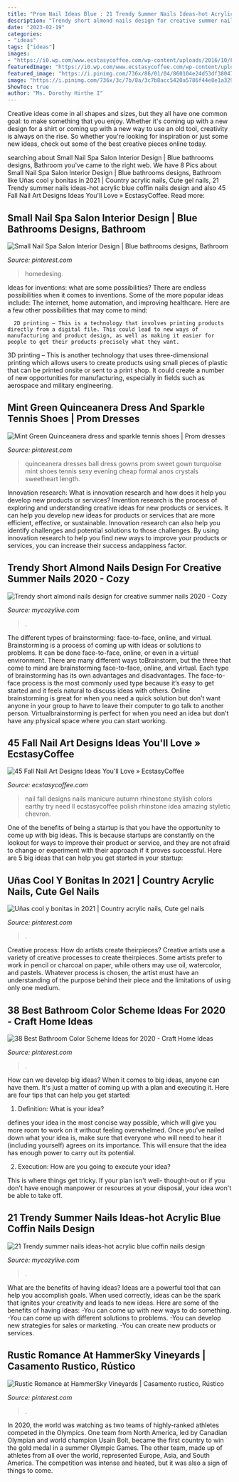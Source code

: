 ```yaml
---
title: "Prom Nail Ideas Blue : 21 Trendy Summer Nails Ideas-hot Acrylic Blue Coffin Nails Design"
description: "Trendy short almond nails design for creative summer nails 2020"
date: "2023-02-19"
categories:
- "ideas"
tags: ["ideas"]
images:
- "https://i0.wp.com/www.ecstasycoffee.com/wp-content/uploads/2016/10/Fall-Nail-Designs-28.jpg?resize=736%2C981"
featuredImage: "https://i0.wp.com/www.ecstasycoffee.com/wp-content/uploads/2016/10/Fall-Nail-Designs-28.jpg?resize=736%2C981"
featured_image: "https://i.pinimg.com/736x/86/01/04/860104e24d53df38047117ac4be53414.jpg"
image: "https://i.pinimg.com/736x/3c/7b/8a/3c7b8acc5420a5786f44e8e1a329b508.jpg"
ShowToc: true
author: "Ms. Dorothy Hirthe I"
---
```



Creative ideas come in all shapes and sizes, but they all have one common goal: to make something that you enjoy. Whether it's coming up with a new design for a shirt or coming up with a new way to use an old tool, creativity is always on the rise. So whether you're looking for inspiration or just some new ideas, check out some of the best creative pieces online today.

	

		
searching about Small Nail Spa Salon Interior Design | Blue bathrooms designs, Bathroom you've came to the right web. We have 8 Pics about Small Nail Spa Salon Interior Design | Blue bathrooms designs, Bathroom like Uñas cool y bonitas in 2021 | Country acrylic nails, Cute gel nails, 21 Trendy summer nails ideas-hot acrylic blue coffin nails design and also 45 Fall Nail Art Designs Ideas You&#039;ll Love » EcstasyCoffee. Read more:
		
    
## Small Nail Spa Salon Interior Design | Blue Bathrooms Designs, Bathroom

<img loading=lazy src="https://i.pinimg.com/736x/6d/93/59/6d9359ea48d72a3bb7024e65243ef774.jpg" onerror="this.onerror=null;this.src='https://tse3.mm.bing.net/th?id=OIP.q3hxxub8NfuaJT3H12I7kAHaLH&amp;pid=15.1';" alt="Small Nail Spa Salon Interior Design | Blue bathrooms designs, Bathroom">

_Source: pinterest.com_

>homedesing. 

	

Ideas for inventions: what are some possibilities?
There are endless possibilities when it comes to inventions. Some of the more popular ideas include:
The internet, home automation, and improving healthcare. Here are a few other possibilities that may come to mind: 

      2D printing – This is a technology that involves printing products directly from a digital file. This could lead to new ways of manufacturing and product design, as well as making it easier for people to get their products precisely what they want.
3D printing – This is another technology that uses three-dimensional printing which allows users to create products using small pieces of plastic that can be printed onsite or sent to a print shop. It could create a number of new opportunities for manufacturing, especially in fields such as aerospace and military engineering.

    
## Mint Green Quinceanera Dress And Sparkle Tennis Shoes | Prom Dresses

<img loading=lazy src="https://i.pinimg.com/736x/09/09/b6/0909b63a7a3f6fc56fc56adc975697a5--cotillion-dresses-xv-dresses.jpg" onerror="this.onerror=null;this.src='https://tse3.mm.bing.net/th?id=OIP.2F_Dbs-jd1_BIGYi56w9CwHaJ4&amp;pid=15.1';" alt="Mint Green Quinceanera dress and sparkle tennis shoes | Prom dresses">

_Source: pinterest.com_

>quinceanera dresses ball dress gowns prom sweet gown turquoise mint shoes tennis sexy evening cheap formal anos crystals sweetheart length. 

	

Innovation research: What is innovation research and how does it help you develop new products or services?
Invention research is the process of exploring and understanding creative ideas for new products or services. It can help you develop new ideas for products or services that are more efficient, effective, or sustainable. Innovation research can also help you identify challenges and potential solutions to those challenges. By using innovation research to help you find new ways to improve your products or services, you can increase their success andappiness factor.

    
## Trendy Short Almond Nails Design For Creative Summer Nails 2020 - Cozy

<img loading=lazy src="https://mycozylive.com/wp-content/uploads/2020/07/9-2.png" onerror="this.onerror=null;this.src='https://tse2.mm.bing.net/th?id=OIP.-KpCGDhmx9oBa_GZ81hDIQHaJ1&amp;pid=15.1';" alt="Trendy short almond nails design for creative summer nails 2020 - Cozy">

_Source: mycozylive.com_

>. 

	

The different types of brainstorming: face-to-face, online, and virtual.
Brainstorming is a process of coming up with ideas or solutions to problems. It can be done face-to-face, online, or even in a virtual environment. There are many different ways toBrainstorm, but the three that come to mind are brainstorming face-to-face, online, and virtual. 
Each type of brainstorming has its own advantages and disadvantages. The face-to-face process is the most commonly used type because it’s easy to get started and it feels natural to discuss ideas with others. Online brainstorming is great for when you need a quick solution but don’t want anyone in your group to have to leave their computer to go talk to another person. Virtualbrainstorming is perfect for when you need an idea but don’t have any physical space where you can start working.

    
## 45 Fall Nail Art Designs Ideas You&#039;ll Love » EcstasyCoffee

<img loading=lazy src="https://i0.wp.com/www.ecstasycoffee.com/wp-content/uploads/2016/10/Fall-Nail-Designs-28.jpg?resize=736%2C981" onerror="this.onerror=null;this.src='https://tse3.mm.bing.net/th?id=OIP.xgXVRctQH1Y_m-ofVlEWHwHaJ3&amp;pid=15.1';" alt="45 Fall Nail Art Designs Ideas You&#039;ll Love » EcstasyCoffee">

_Source: ecstasycoffee.com_

>nail fall designs nails manicure autumn rhinestone stylish colors earthy try need ll ecstasycoffee polish rhinstone idea amazing styletic chevron. 

	

One of the benefits of being a startup is that you have the opportunity to come up with big ideas. This is because startups are constantly on the lookout for ways to improve their product or service, and they are not afraid to change or experiment with their approach if it proves successful. Here are 5 big ideas that can help you get started in your startup: 

    
## Uñas Cool Y Bonitas In 2021 | Country Acrylic Nails, Cute Gel Nails

<img loading=lazy src="https://i.pinimg.com/736x/3c/7b/8a/3c7b8acc5420a5786f44e8e1a329b508.jpg" onerror="this.onerror=null;this.src='https://tse3.mm.bing.net/th?id=OIP.M84tooNYj-WpA-oNZmFhTQHaN-&amp;pid=15.1';" alt="Uñas cool y bonitas in 2021 | Country acrylic nails, Cute gel nails">

_Source: pinterest.com_

>. 

	

Creative process: How do artists create theirpieces?
Creative artists use a variety of creative processes to create theirpieces. Some artists prefer to work in pencil or charcoal on paper, while others may use oil, watercolor, and pastels. Whatever process is chosen, the artist must have an understanding of the purpose behind their piece and the limitations of using only one medium.

    
## 38 Best Bathroom Color Scheme Ideas For 2020 - Craft Home Ideas

<img loading=lazy src="https://i.pinimg.com/736x/0b/5c/fd/0b5cfd4c65f7525c492bea44f740577c.jpg" onerror="this.onerror=null;this.src='https://tse3.mm.bing.net/th?id=OIP.z71I_6Kf2Gy4yHf0HRQp5wHaLO&amp;pid=15.1';" alt="38 Best Bathroom Color Scheme Ideas for 2020 - Craft Home Ideas">

_Source: pinterest.com_

>. 

	

How can we develop big ideas?
When it comes to big ideas, anyone can have them. It's just a matter of coming up with a plan and executing it. Here are four tips that can help you get started:
1. Definition: What is your idea?

 defines your idea in the most concise way possible, which will give you more room to work on it without feeling overwhelmed. Once you've nailed down what your idea is, make sure that everyone who will need to hear it (including yourself) agrees on its importance. This will ensure that the idea has enough power to carry out its potential.

2. Execution: How are you going to execute your idea?

This is where things get tricky. If your plan isn't well- thought-out or if you don't have enough manpower or resources at your disposal, your idea won't be able to take off.

    
## 21 Trendy Summer Nails Ideas-hot Acrylic Blue Coffin Nails Design

<img loading=lazy src="https://mycozylive.com/wp-content/uploads/2020/07/14-1.png" onerror="this.onerror=null;this.src='https://tse1.mm.bing.net/th?id=OIP.zqLgrkc9ZZwor9eS5SO95QHaKA&amp;pid=15.1';" alt="21 Trendy summer nails ideas-hot acrylic blue coffin nails design">

_Source: mycozylive.com_

>. 

	

What are the benefits of having ideas?
Ideas are a powerful tool that can help you accomplish goals. When used correctly, ideas can be the spark that ignites your creativity and leads to new ideas. Here are some of the benefits of having ideas: 
-You can come up with new ways to do something. 
-You can come up with different solutions to problems. 
-You can develop new strategies for sales or marketing. 
-You can create new products or services.

    
## Rustic Romance At HammerSky Vineyards | Casamento Rustico, Rústico

<img loading=lazy src="https://i.pinimg.com/736x/86/01/04/860104e24d53df38047117ac4be53414.jpg" onerror="this.onerror=null;this.src='https://tse2.mm.bing.net/th?id=OIP.61W7KTlzJYC9mhD3fcyqBAHaLH&amp;pid=15.1';" alt="Rustic Romance at HammerSky Vineyards | Casamento rustico, Rústico">

_Source: pinterest.com_

>. 

	

In 2020, the world was watching as two teams of highly-ranked athletes competed in the Olympics. One team from North America, led by Canadian Olympian and world champion Usain Bolt, became the first country to win the gold medal in a summer Olympic Games. The other team, made up of athletes from all over the world, represented Europe, Asia, and South America. The competition was intense and heated, but it was also a sign of things to come.

